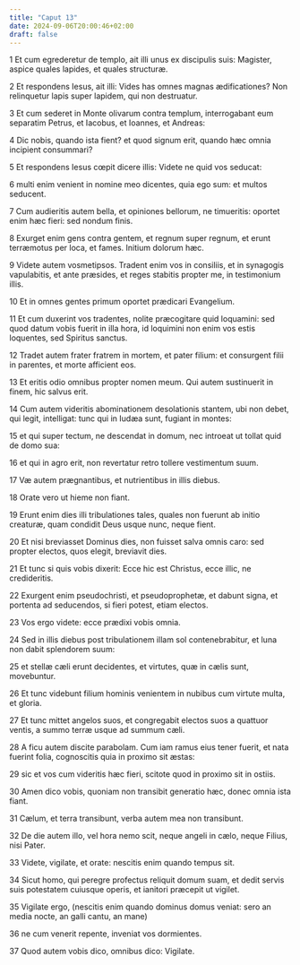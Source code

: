 ```yaml
---
title: "Caput 13"
date: 2024-09-06T20:00:46+02:00
draft: false
---
```



1 Et cum egrederetur de templo, ait illi unus ex discipulis suis: Magister, aspice quales lapides, et quales structuræ.

2 Et respondens Iesus, ait illi: Vides has omnes magnas ædificationes? Non relinquetur lapis super lapidem, qui non destruatur.

3 Et cum sederet in Monte olivarum contra templum, interrogabant eum separatim Petrus, et Iacobus, et Ioannes, et Andreas:

4 Dic nobis, quando ista fient? et quod signum erit, quando hæc omnia incipient consummari?

5 Et respondens Iesus cœpit dicere illis: Videte ne quid vos seducat:

6 multi enim venient in nomine meo dicentes, quia ego sum: et multos seducent.

7 Cum audieritis autem bella, et opiniones bellorum, ne timueritis: oportet enim hæc fieri: sed nondum finis.

8 Exurget enim gens contra gentem, et regnum super regnum, et erunt terræmotus per loca, et fames. Initium dolorum hæc.

9 Videte autem vosmetipsos. Tradent enim vos in consiliis, et in synagogis vapulabitis, et ante præsides, et reges stabitis propter me, in testimonium illis.

10 Et in omnes gentes primum oportet prædicari Evangelium.

11 Et cum duxerint vos tradentes, nolite præcogitare quid loquamini: sed quod datum vobis fuerit in illa hora, id loquimini non enim vos estis loquentes, sed Spiritus sanctus.

12 Tradet autem frater fratrem in mortem, et pater filium: et consurgent filii in parentes, et morte afficient eos.

13 Et eritis odio omnibus propter nomen meum. Qui autem sustinuerit in finem, hic salvus erit.

14 Cum autem videritis abominationem desolationis stantem, ubi non debet, qui legit, intelligat: tunc qui in Iudæa sunt, fugiant in montes:

15 et qui super tectum, ne descendat in domum, nec introeat ut tollat quid de domo sua:

16 et qui in agro erit, non revertatur retro tollere vestimentum suum.

17 Væ autem prægnantibus, et nutrientibus in illis diebus.

18 Orate vero ut hieme non fiant.

19 Erunt enim dies illi tribulationes tales, quales non fuerunt ab initio creaturæ, quam condidit Deus usque nunc, neque fient.

20 Et nisi breviasset Dominus dies, non fuisset salva omnis caro: sed propter electos, quos elegit, breviavit dies.

21 Et tunc si quis vobis dixerit: Ecce hic est Christus, ecce illic, ne credideritis.

22 Exurgent enim pseudochristi, et pseudoprophetæ, et dabunt signa, et portenta ad seducendos, si fieri potest, etiam electos.

23 Vos ergo videte: ecce prædixi vobis omnia.

24 Sed in illis diebus post tribulationem illam sol contenebrabitur, et luna non dabit splendorem suum:

25 et stellæ cæli erunt decidentes, et virtutes, quæ in cælis sunt, movebuntur.

26 Et tunc videbunt filium hominis venientem in nubibus cum virtute multa, et gloria.

27 Et tunc mittet angelos suos, et congregabit electos suos a quattuor ventis, a summo terræ usque ad summum cæli.

28 A ficu autem discite parabolam. Cum iam ramus eius tener fuerit, et nata fuerint folia, cognoscitis quia in proximo sit æstas:

29 sic et vos cum videritis hæc fieri, scitote quod in proximo sit in ostiis.

30 Amen dico vobis, quoniam non transibit generatio hæc, donec omnia ista fiant.

31 Cælum, et terra transibunt, verba autem mea non transibunt.

32 De die autem illo, vel hora nemo scit, neque angeli in cælo, neque Filius, nisi Pater.

33 Videte, vigilate, et orate: nescitis enim quando tempus sit.

34 Sicut homo, qui peregre profectus reliquit domum suam, et dedit servis suis potestatem cuiusque operis, et ianitori præcepit ut vigilet.

35 Vigilate ergo, (nescitis enim quando dominus domus veniat: sero an media nocte, an galli cantu, an mane)

36 ne cum venerit repente, inveniat vos dormientes.

37 Quod autem vobis dico, omnibus dico: Vigilate.

